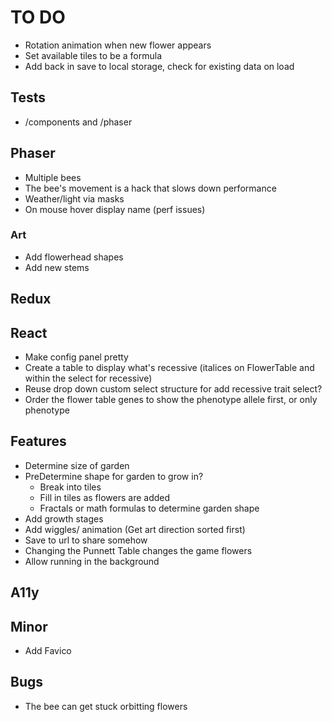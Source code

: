 # TO DO

-   Rotation animation when new flower appears
-   Set available tiles to be a formula
-   Add back in save to local storage, check for existing data on load

## Tests

-   /components and /phaser

## Phaser

-   Multiple bees
-   The bee's movement is a hack that slows down performance
-   Weather/light via masks
-   On mouse hover display name (perf issues)

### Art

-   Add flowerhead shapes
-   Add new stems

## Redux

## React

-   Make config panel pretty
-   Create a table to display what's recessive (italices on FlowerTable and within the select for recessive)
-   Reuse drop down custom select structure for add recessive trait select?
-   Order the flower table genes to show the phenotype allele first, or only phenotype

## Features

-   Determine size of garden
-   PreDetermine shape for garden to grow in?
    -   Break into tiles
    -   Fill in tiles as flowers are added
    -   Fractals or math formulas to determine garden shape
-   Add growth stages
-   Add wiggles/ animation (Get art direction sorted first)
-   Save to url to share somehow
-   Changing the Punnett Table changes the game flowers
-   Allow running in the background

## A11y

## Minor

-   Add Favico

## Bugs

-   The bee can get stuck orbitting flowers
